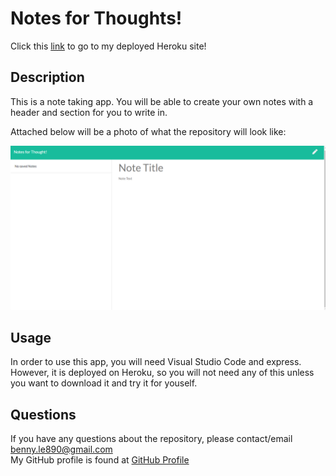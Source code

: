 # Notes for Thoughts!

Click this [link](https://notes-for-thought.herokuapp.com/) to go to my deployed Heroku site!

## Description

This is a note taking app. You will be able to create your own notes with a header and section for you to write in. 

Attached below will be a photo of what the repository will look like:

![Using node for the manager](./Develop/public/assets/images/Note-for-thoughts.png)

## Usage

In order to use this app, you will need Visual Studio Code and express. However, it is deployed on Heroku, so you will not need any of this unless you want to download it and try it for youself.

##  Questions

If you have any questions about the repository, please contact/email benny.le890@gmail.com <br />
My GitHub profile is found at [GitHub Profile](https//GitHub.com/bennyle890)